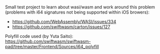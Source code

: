 Small test project to learn about wasi/wasm and work around this problem (problems with i64 signatures not being supported within iOS browers):

* https://github.com/WebAssembly/WASI/issues/334
* https://github.com/swiftwasm/carton/issues/127

Polyfill code used (by Yuta Saito): https://github.com/swiftwasm/swiftwasm-pad/tree/master/Frontend/Sources/i64_polyfill
